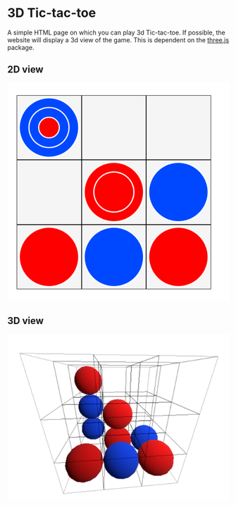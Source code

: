 # 3D Tic-tac-toe

A simple HTML page on which you can play 3d Tic-tac-toe.
If possible, the website will display a 3d view of the game. This is dependent on the [three.js](https://github.com/mrdoob/three.js/) package.

## 2D view
![2d view of 3d Tic-tac-toe](https://github.com/LolligeGerrit/3d-Tic-tac-toe/blob/main/images/3d%20Tic-tac-toe%202d%20view.png)
## 3D view
![3d view of 3d Tic-tac-toe](https://github.com/LolligeGerrit/3d-Tic-tac-toe/blob/main/images/3d%20Tic-tac-toe%203d%20view.png)
